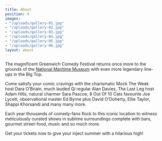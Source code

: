 ```yaml
---
title: About
position: 4
images:
- "/uploads/gallery-01.jpg"
- "/uploads/gallery-02.jpg"
- "/uploads/gallery-03.jpg"
- "/uploads/gallery-04.jpg"
- "/uploads/gallery-05.jpg"
- "/uploads/gallery-06.jpg"
layout: about
---
```


The magnificent Greenwich Comedy Festival returns once more to the grounds of the [National Maritime Museum](/location/) with even more legendary line-ups in the Big Top.

Come satisfy your comic cravings with the charismatic Mock The Week host Dara O’Briain, much lauded Qi regular Alan Davies, The Last Leg host Adam Hills, natural charmer Sara Pascoe, 8 Out Of 10 Cats favourite Joe Lycett, observational master Ed Byrne plus David O’Doherty, Ellie Taylor, Shappi Khorsandi and many many more.

Each year thousands of comedy-fans flock to this iconic location to witness meticulously curated shows in sublime surroundings complete with bars, gourmet street-food, music and so much more.

Get your tickets now to give your inject summer with a hilarious high!